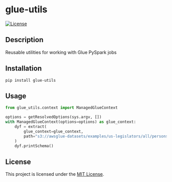 # glue-utils

[![License](https://img.shields.io/badge/license-MIT-blue.svg)](LICENSE)

## Description

Reusable utilities for working with Glue PySpark jobs

## Installation

```
pip install glue-utils
```

## Usage

```python
from glue_utils.context import ManagedGlueContext

options = getResolvedOptions(sys.argv, [])
with ManagedGlueContext(options=options) as glue_context:
    dyf = extract(
        glue_context=glue_context,
        path="s3://awsglue-datasets/examples/us-legislators/all/persons.json",
    )
    dyf.printSchema()
```

## License

This project is licensed under the [MIT License](LICENSE).